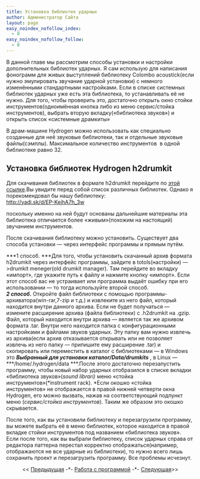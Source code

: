 ```yaml
---
title: Установка библиотек ударных
author: Администратор Сайта
layout: page
easy_noindex_nofollow_index:
  - 0
easy_noindex_nofollow_follow:
  - 0
---
```

В данной главе мы рассмотрим способы установки и настройки дополнительных библиотек ударных. Я сам использую для написания фонограмм для живых выступлений библиотеку Colombo acoustick(если нужно эмулировать звучание ударной установки) с немного изменёнными стандартными настройками. Если в списке системных библиотек ударных уже есть эта библиотека, то устанавливать её не нужно. Для того, чтобы проверить это, достаточно открыть окно стойки инструментов(одноимённая кнопка либо из меню сервис/стойка инструментов), выбрать вторую вкладку(&#171;библиотека звуков&#187;) и открыть список &#171;системные драмкиты&#187;

В драм-машине Hydrogen можно использовать как специально созданные для неё звуковые библиотеки, так и отдельные звуковые файлы(сэмплы). Максимальное количество инструментов  в одной библиотеке равно 32.

## Установка библиотек Hydrogen h2drumkit

Для скачивания библиотек в формате h2drumkit перейдите по [этой ссылке][1].Вы увидите перед собой список различных библиотек. Однако я порекомендовал бы нашу библиотеку:  
<a href="http://yadi.sk/d/EP-KejhA7h_3w" target="_blank">http://yadi.sk/d/EP-KejhA7h_3w</a>

поскольку именно на ней будут основаны дальнейшие материалы эта библиотека отличается более &#171;живым&#187;(похожим на настоящий) звучанием инструментов.

После скачивания библиотеку можно установить. Существует два способа установки &#8212; через интерфейс программы и прямым путём.

***1 способ. ***Для того, чтобы установить скачанный архив формата h2drumkit через интерфейс программы, зайдите в totols(настройки) &#8212;>drumkit meneger(old drumkit manager). Там перейдите во вкладку &#171;импорт&#187;, где укажите путь к файлу и нажмите кнопку &#171;импорт&#187;. Если этот способ вас не устраивает или программа выдаёт ошибку при его использовании &#8212; то тогда используйте второй способ.  
***2 способ.*** Откройте файл библиотеки с помощью программы-архиватора(win-rar,7-zip и т.д.) и извлеките из него файл, который находится внутри данного архива. Если не будет получаться &#8212; измените расширение архива (файла библиотеки) с .h2drumkit на .gzip. Файл, который находится внутри архива &#8212; является так же архивом формата .tar. Внутри него находится папка с конфигурационными настройками и файлами звуков ударных. Эту папку вам нужно извлечь из архива(если архив отказывается открывать или не позволяет извлечь из него папку &#8212; припишите ему расширение .tar) и скопировать или переместить в каталог с библиотеками &#8212; в Windows это ***Выбранный для установки каталог/Data/drumkits*** , в Linux &#8212; ***/home/.hydrogen/data ***.После этого достаточно перезапустить программу, чтобы новый набор ударных отобразился в списке вкладки &#171;библиотека звуков&#187;(*sound librari)* меню &#171;стойка инструментов&#187;(*instrument rack). *Если окошко &#171;стойка инструментов&#187; не отображается в правой нижней четверти окна Hydrogen, его можно вызвать, нажав на соответствующий подпункт меню (*сервис/стойка инструментов*). Таким же образом это окошко скрывается.

После того, как вы установили библиотеку и перезагрузили программу, вы можете выбрать её в меню библиотек, которое находится в правой вкладке стойки инструментов под названием &#171;библиотека звуков&#187;. Если после того, как вы выбрали библиотеку, список ударных справа от редактора паттерна перестал корректно отображаться(например, отображаются не все ударные из библиотеки), то нужно всего лишь сохранить проект и перезагрузить программу. Все проблемы исчезнут.

<p style="text-align: center;">
  << <a href="/samouchitel/work/znakomstvo/">Предыдущая</a> -*- <a href="/samouchitel/work/">Работа с программой</a> -*- <a href="/samouchitel/work/upralenie-udarnym/">Следующая</a>>>
</p>

 [1]: http://sourceforge.net/projects/hydrogen/files/Sound%20Libraries/Main%20sound%20libraries/
